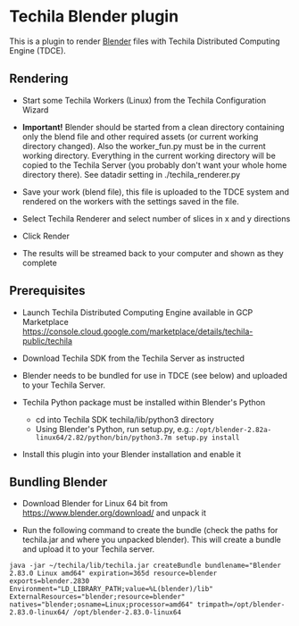 # Techila Blender plugin

This is a plugin to render [Blender](https://www.blender.org/) files with Techila Distributed Computing Engine (TDCE).

## Rendering

* Start some Techila Workers (Linux) from the Techila Configuration Wizard

* **Important!** Blender should be started from a clean directory containing only the blend file and other required assets (or current working directory changed). Also the worker_fun.py must be in the current working directory. Everything in the current working directory will be copied to the Techila Server (you probably don't want your whole home directory there). See datadir setting in ./techila_renderer.py

* Save your work (blend file), this file is uploaded to the TDCE system and rendered on the workers with the settings saved in the file.

* Select Techila Renderer and select number of slices in x and y directions

* Click Render

* The results will be streamed back to your computer and shown as they complete


## Prerequisites

* Launch Techila Distributed Computing Engine available in GCP Marketplace https://console.cloud.google.com/marketplace/details/techila-public/techila

* Download Techila SDK from the Techila Server as instructed

* Blender needs to be bundled for use in TDCE (see below) and uploaded to your Techila Server.

* Techila Python package must be installed within Blender's Python
  * cd into Techila SDK techila/lib/python3 directory
  * Using Blender's Python, run setup.py, e.g.: `/opt/blender-2.82a-linux64/2.82/python/bin/python3.7m setup.py install`

* Install this plugin into your Blender installation and enable it


## Bundling Blender

* Download Blender for Linux 64 bit from https://www.blender.org/download/ and unpack it

* Run the following command to create the bundle (check the paths for techila.jar and where you unpacked blender). This will create a bundle and upload it to your Techila server.

```java -jar ~/techila/lib/techila.jar createBundle bundlename="Blender 2.83.0 Linux amd64" expiration=365d resource=blender exports=blender.2830 Environment="LD_LIBRARY_PATH;value=%L(blender)/lib" ExternalResources="blender;resource=blender" natives="blender;osname=Linux;processor=amd64" trimpath=/opt/blender-2.83.0-linux64/ /opt/blender-2.83.0-linux64```
